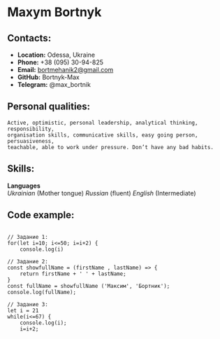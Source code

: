 # Maxym Bortnyk

## Contacts:
* **Location:** Odessa, Ukraine
* **Phone:** +38 (095) 30-94-825
* **Email:** bortmehanik2@gmail.com
* **GitHub:** Bortnyk-Max
* **Telegram:** @max_bortnik

## Personal qualities:
    Active, optimistic, personal leadership, analytical thinking, responsibility, 
    organisation skills, communicative skills, easy going person, persuasiveness, 
    teachable, able to work under pressure. Don’t have any bad habits. 

## Skills:
**Languages** 		    
                *Ukrainian* (Mother tongue)
				*Russian* (fluent) 
				*English* (Intermediate)

## Code example:
```

// Задание 1:
for(let i=10; i<=50; i=i+2) {
    console.log(i)

// Задание 2:
const showfullName = (firstName , lastName) => {
    return firstName + ' ' + lastName;
}
const fullName = showfullName ('Максим', 'Бортник');
console.log(fullName); 

// Задание 3:
let i = 21
while(i<=67) {
    console.log(i);
    i=i+2;
    
```

